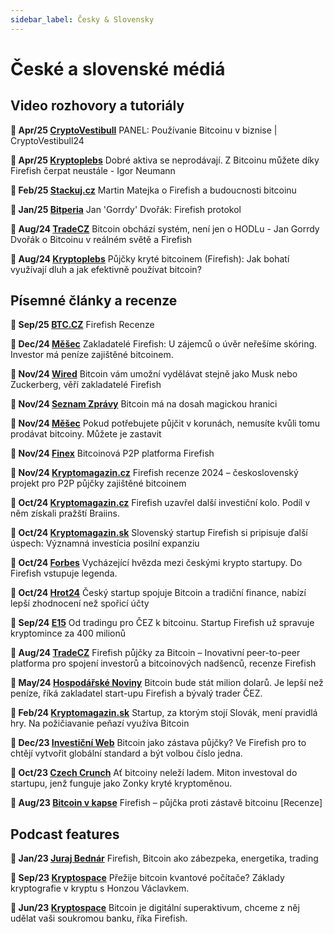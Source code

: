 ```yaml
---
sidebar_label: Česky & Slovensky
---
```


# České a slovenské médiá

## Video rozhovory a tutoriály

**🎥 Apr/25 [CryptoVestibull](https://www.youtube.com/watch?v=nP8Mm9PcsTE)**
PANEL: Používanie Bitcoinu v biznise | CryptoVestibull24

**🎥 Apr/25 [Kryptoplebs](https://www.youtube.com/@kryptoplebs)**
Dobré aktiva se neprodávají. Z Bitcoinu můžete díky Firefish čerpat neustále - Igor Neumann

**🎥 Feb/25 [Stackuj.cz](https://www.youtube.com/watch?v=F-2vQMsULY4)**
Martin Matejka o Firefish a budoucnosti bitcoinu

**🎥 Jan/25 [Bitperia](https://www.youtube.com/watch?v=kzVNu2OYgGA)**
Jan 'Gorrdy' Dvořák: Firefish protokol

**🎥 Aug/24 [TradeCZ](https://www.youtube.com/watch?v=NAtaEHZnoN0)**
Bitcoin obchází systém, není jen o HODLu - Jan Gorrdy Dvořák o Bitcoinu v reálném světě a Firefish

**🎥 Aug/24 [Kryptoplebs](https://www.youtube.com/watch?v=IDjr-rF2s6A)**
Půjčky kryté bitcoinem (Firefish): Jak bohatí využívají dluh a jak efektivně používat bitcoin?

## Písemné články a recenze

**📄 Sep/25 [BTC.CZ](https://www.btc.cz/firefish-recenze/)**
Firefish Recenze

**📄 Dec/24 [Měšec](https://www.mesec.cz/clanky/zakladatele-firefish-u-zajemcu-o-uver-neresime-skoring-investor-ma-penize-zajistene-bitcoinem/)**
Zakladatelé Firefish: U zájemců o úvěr neřešíme skóring. Investor má peníze zajištěné bitcoinem.

**📄 Nov/24 [Wired](https://www.wired.cz/clanky/bitcoin-vam-umozni-vydelavat-stejne-jako-musk-nebo-zuckerberg-veri-zakladatele-firefish)**
Bitcoin vám umožní vydělávat stejně jako Musk nebo Zuckerberg, věří zakladatelé Firefish

**📄 Nov/24 [Seznam Zprávy](https://www.seznamzpravy.cz/clanek/ekonomika-finance-byznys-meny-kryptomeny-100-000-dolaru-na-dosah-bitcoin-lame-rekordy-a-vyhlizi-politicke-zmeny-264981)**
Bitcoin má na dosah magickou hranici

**📄 Nov/24 [Měšec](https://www.mesec.cz/clanky/pokud-potrebujete-pujcit-v-korunach-nemusite-kvuli-tomu-prodavat-bitcoiny-muzete-je-zastavit/)**
Pokud potřebujete půjčit v korunách, nemusíte kvůli tomu prodávat bitcoiny. Můžete je zastavit

**📄 Nov/24 [Finex](https://finex.cz/recenze/firefish/)**
Bitcoinová P2P platforma Firefish

**📄 Nov/24 [Kryptomagazin.cz](https://kryptomagazin.cz/firefish-recenze-2024/)**
Firefish recenze 2024 – československý projekt pro P2P půjčky zajištěné bitcoinem

**📄 Oct/24 [Kryptomagazin.cz](https://kryptomagazin.cz/firefish-uzavrel-dalsi-investicni-kolo-podil-v-nem-ziskali-prazsti-braiins/)**
Firefish uzavřel další investiční kolo. Podíl v něm získali pražští Braiins.

**📄 Oct/24 [Kryptomagazin.sk](https://kryptomagazin.sk/slovensky-startup-firefish-si-pripisuje-dalsi-uspech-vyznamna-investicia-posilni-expanziu/)**
Slovenský startup Firefish si pripisuje ďalší úspech: Významná investícia posilní expanziu

**📄 Oct/24 [Forbes](https://forbes.cz/vychazejici-hvezda-mezi-ceskymi-krypto-startupy-do-firefish-vstupuje-legenda/)**
Vycházející hvězda mezi českými krypto startupy. Do Firefish vstupuje legenda.

**📄 Oct/24 [Hrot24](https://www.hrot24.cz/clanek/cesky-startup-firefish-bitcoin-tradicni-finance)**
Český startup spojuje Bitcoin a tradiční finance, nabízí lepší zhodnocení než spořicí účty

**📄 Sep/24 [E15](https://www.e15.cz/kryptomeny/od-tradingu-pro-cez-k-bitcoinu-startup-firefish-uz-spravuje-kryptomince-za-400-milionu-1418507)**
Od tradingu pro ČEZ k bitcoinu. Startup Firefish už spravuje kryptomince za 400 milionů

**📄 Aug/24 [TradeCZ](https://www.tradecz.cz/recenze-firefish-p2p-platforma-pro-pujcky-za-bitcoin/)**
Firefish půjčky za Bitcoin – Inovativní peer-to-peer platforma pro spojení investorů a bitcoinových nadšenců, recenze Firefish

**📄 May/24 [Hospodářské Noviny](https://archiv.hn.cz/c7-67326480-16sf28-8f657dc7778f016)**
Bitcoin bude stát milion dolarů. Je lepší než peníze, říká zakladatel start-upu Firefish a bývalý trader ČEZ.

**📄 Feb/24 [Kryptomagazin.sk](https://kryptomagazin.sk/startup-za-ktorym-stoji-slovak-meni-pravidla-hry-na-poziciavanie-penazi-vyuziva-bitcoin/)**
Startup, za ktorým stojí Slovák, mení pravidlá hry. Na požičiavanie peňazí využíva Bitcoin

**📄 Dec/23 [Investiční Web](https://www.investicniweb.cz/investice/alternativy/bitcoin-jako-zastava-pujcky-ve-firefish-pro-chteji-vytvorit-globalni-standard)**
Bitcoin jako zástava půjčky? Ve Firefish pro to chtějí vytvořit globální standard a být volbou číslo jedna.

**📄 Oct/23 [Czech Crunch](https://cc.cz/at-bitcoiny-nelezi-ladem-miton-investoval-do-startupu-jenz-funguje-jako-zonky-kryte-kryptomenou/)**
Ať bitcoiny neleží ladem. Miton investoval do startupu, jenž funguje jako Zonky kryté kryptoměnou.

**📄 Aug/23 [Bitcoin v kapse](https://bitcoinvkapse.cz/firefish-pujcka-proti-zastave-bitcoinu-recenze/)**
Firefish – půjčka proti zástavě bitcoinu [Recenze]

## Podcast features

**🎤 Jan/23 [Juraj Bednár](https://juraj.bednar.io/podcast/2024/01/27/martin-matejka-firefish-bitcoin-ako-zabezpeka-energetika-trading/)**
Firefish, Bitcoin ako zábezpeka, energetika, trading

**🎤 Sep/23 [Kryptospace](https://open.spotify.com/episode/5GlRTrkNh1Lpn3J2iQ7iIa?si=rPrINgU-Qym43b_2OG-ZOA)**
Přežije bitcoin kvantové počítače? Základy kryptografie v kryptu s Honzou Václavkem.

**🎤 Jun/23 [Kryptospace](https://open.spotify.com/episode/2rZ2uaogByym30DrdQP2Jo?si=8vKlq83KRcivfkBvC6TcMQ)**
Bitcoin je digitální superaktivum, chceme z něj udělat vaši soukromou banku, říka Firefish.